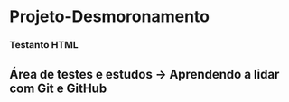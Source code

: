 # Projeto-Desmoronamento

<h3> Testanto HTML </h3>

## Área de testes e estudos -> Aprendendo a lidar com Git e GitHub
